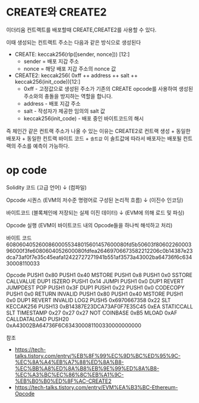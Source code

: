 # CREATE와 CREATE2

이더리움 컨트랙트를 배포할때 CREATE,CREATE2를 사용할 수 있다.

이때 생성되는 컨트랙트 주소는 다음과 같은 방식으로 생성된다

- CREATE: keccak256(rlp([sender, nonce])) [12:]
  - sender = 배포 지갑 주소
  - nonce = 해당 배포 지갑 주소의 nonce 값
- CREATE2: keccak256( 0xff ++ address ++ salt ++ keccak256(init_code))[12:]
  - 0xff - 고정값으로 생성된 주소가 기존의 CREATE opcode를 사용하여 생성된 주소와의 충돌을 방지하는 역할을 합니다.
  - address - 배포 지갑 주소
  - salt - 작성자가 제공한 임의의 salt 값
  - keccak256(init_code) - 배포 중인 바이트코드의 해시

즉 체인간 같은 컨트랙 주소가 나올 수 있는 이유는
CREATE2로 컨트랙 생성 + 동일한 배포자 + 동일한 컨트랙 바이트 코드 + `솔트값`
이 솔트값에 따라서 배포자는 배포될 컨트랙의 주소를 예측이 가능하다.

# op code

Solidity 코드 (고급 언어)
↓ (컴파일)

Opcode 시퀀스 (EVM의 저수준 명령어로 구성된 논리적 흐름)
↓ (이진수 인코딩)

바이트코드 (블록체인에 저장되는 실제 이진 데이터)
↓ (EVM에 의해 로드 및 파싱)

Opcode 실행 (EVM이 바이트코드 내의 Opcode들을 하나씩 해석하고 처리)

바이트 코드
60806040526008600055348015601457600080fd5b50603f8060226000396000f3fe6080604052600080fdfea26469706673582212206c0b14387e23dca73af0f7e35c45eafa12422727271941b551af3573a43002ba64736f6c63430008110033

Opcode
PUSH1 0x80 PUSH1 0x40 MSTORE PUSH1 0x8 PUSH1 0x0 SSTORE CALLVALUE DUP1 ISZERO PUSH1 0x14 JUMPI PUSH1 0x0 DUP1 REVERT JUMPDEST POP PUSH1 0x3F DUP1 PUSH1 0x22 PUSH1 0x0 CODECOPY PUSH1 0x0 RETURN INVALID PUSH1 0x80 PUSH1 0x40 MSTORE PUSH1 0x0 DUP1 REVERT INVALID LOG2 PUSH5 0x6970667358 0x22 SLT KECCAK256 PUSH13 0xB14387E23DCA73AF0F7E35C45 0xEA STATICCALL SLT TIMESTAMP 0x27 0x27 0x27 NOT COINBASE 0xB5 MLOAD 0xAF CALLDATALOAD PUSH20 0xA43002BA64736F6C634300081100330000000000

참조

- https://tech-talks.tistory.com/entry/%EB%8F%99%EC%9D%BC%ED%95%9C-%EC%8A%A4%EB%A7%88%ED%8A%B8-%EC%BB%A8%ED%8A%B8%EB%9E%99%ED%8A%B8-%EC%A3%BC%EC%86%8C%EB%A1%9C-%EB%B0%B0%ED%8F%AC-CREATE2
- https://tech-talks.tistory.com/entry/EVM%EA%B3%BC-Ethereum-Opcode
